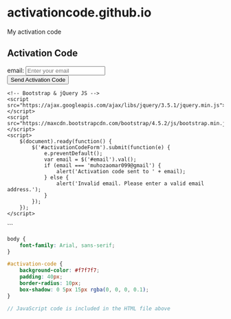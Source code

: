# activationcode.github.io
My activation code
<!DOCTYPE html>
<html lang="en">
<head>
    <meta charset="UTF-8">
    <meta name="viewport" content="width=device-width, initial-scale=1.0">
    <title>Activation Code</title>
    <!-- Bootstrap CSS -->
    <link rel="stylesheet" href="https://maxcdn.bootstrapcdn.com/bootstrap/4.5.2/css/bootstrap.min.css">
</head>
<body>
    <!-- Activation Code Section -->
    <section id="activation-code" class="container mt-5">
        <div class="row justify-content-center">
            <div class="col-md-6">
                <h2>Activation Code</h2>
                <form id="activationCodeForm">
                    <div class="form-group">
                        <label for="email">email:</label>
                        <input type="email" class="form-control" id="email" placeholder="Enter your email" required>
                    </div>
                    <button type="submit" class="btn btn-primary w-100">Send Activation Code</button>
                </form>
            </div>
        </div>
    </section>

    <!-- Bootstrap & jQuery JS -->
    <script src="https://ajax.googleapis.com/ajax/libs/jquery/3.5.1/jquery.min.js"></script>
    <script src="https://maxcdn.bootstrapcdn.com/bootstrap/4.5.2/js/bootstrap.min.js"></script>
    <script>
        $(document).ready(function() {
            $('#activationCodeForm').submit(function(e) {
                e.preventDefault();
                var email = $('#email').val();
                if (email === 'muhozaomar099@gmail') {
                    alert('Activation code sent to ' + email);
                } else {
                    alert('Invalid email. Please enter a valid email address.');
                }
            });
        });
    </script>
</body>
</html>
```

```css
body {
    font-family: Arial, sans-serif;
}

#activation-code {
    background-color: #f7f7f7;
    padding: 40px;
    border-radius: 10px;
    box-shadow: 0 5px 15px rgba(0, 0, 0, 0.1);
}
```

```js
// JavaScript code is included in the HTML file above
```


	
